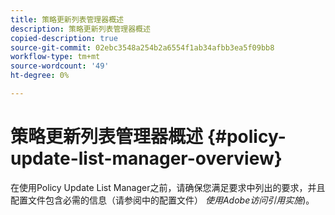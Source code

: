 ```yaml
---
title: 策略更新列表管理器概述
description: 策略更新列表管理器概述
copied-description: true
source-git-commit: 02ebc3548a254b2a6554f1ab34afbb3ea5f09bb8
workflow-type: tm+mt
source-wordcount: '49'
ht-degree: 0%

---
```


# 策略更新列表管理器概述 {#policy-update-list-manager-overview}

在使用Policy Update List Manager之前，请确保您满足要求中列出的要求，并且配置文件包含必需的信息（请参阅中的配置文件） *使用Adobe访问引用实施*)。
